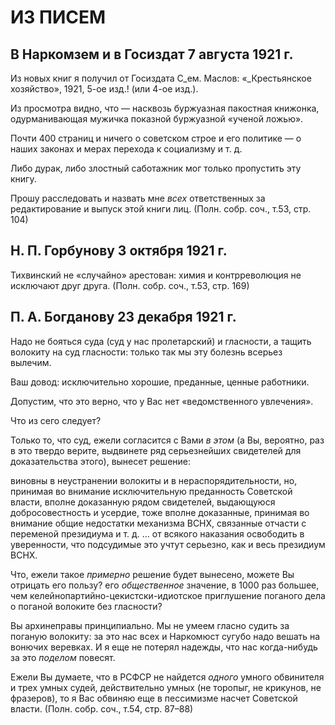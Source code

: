 # ИЗ ПИСЕМ

## В Наркомзем и в Госиздат 7 августа 1921 г.

Из новых книг я получил от Госиздата С_ем. Маслов: «_Крестьянское хозяйство», 1921, 5-ое изд.! (или 4-ое изд.).

Из просмотра видно, что — насквозь буржуазная пакостная книжонка, одурманивающая мужичка показной буржуазной «ученой ложью».

Почти 400 страниц и ничего о советском строе и его политике — о наших законах и мерах перехода к социализму и т. д.

Либо дурак, либо злостный саботажник мог только пропустить эту книгу.

Прошу расследовать и назвать мне _всех_ ответственных за редактирование и выпуск этой книги лиц. (Полн. собр. соч., т.53, стр. 104)

## Н. П. Горбунову 3 октября 1921 г.

Тихвинский не «случайно» арестован: химия и контрреволюция не исключают друг друга. (Полн. собр. соч., т.53, стр. 169)

## П. А. Богданову 23 декабря 1921 г.

Надо не бояться суда (суд у нас пролетарский) и гласности, а тащить волокиту на суд гласности: только так мы эту болезнь всерьез вылечим.

Ваш довод: исключительно хорошие, преданные, ценные работники.

Допустим, что это верно, что у Вас нет «ведомственного увлечения».

Что из сего следует?

Только то, что суд, ежели согласится с Вами _в этом_ (а Вы, вероятно, раз в это твердо верите, выдвинете ряд серьезнейших свидетелей для доказательства этого), вынесет решение:

виновны в неустранении волокиты и в нераспорядительности, но, принимая во внимание исключительную преданность Советской власти, вполне доказанную рядом свидетелей, выдающуюся добросовестность и усердие, тоже вполне доказанные, принимая во внимание общие недостатки механизма ВСНХ, связанные отчасти с переменой президиума и т. д. … от всякого наказания освободить в уверенности, что подсудимые это учтут серьезно, как и весь президиум ВСНХ.

Что, ежели такое _примерно_ решение будет вынесено, можете Вы отрицать его пользу? его _общественное_ значение, в 1000 раз большее, чем келейнопартийно-цекистски-идиотское приглушение поганого дела о поганой волоките без гласности?

Вы архинеправы принципиально. Мы не умеем гласно судить за поганую волокиту: за это нас всех и Наркомюст сугубо надо вешать на вонючих веревках. И я еще не потерял надежды, что нас когда-нибудь за это _поделом_ повесят.

Ежели Вы думаете, что в РСФСР не найдется _одного_ умного обвинителя и трех умных судей, действительно умных (не торопыг, не крикунов, не фразеров), то я Вас обвиняю еще в пессимизме насчет Советской власти. (Полн. собр. соч., т.54, стр. 87–88)